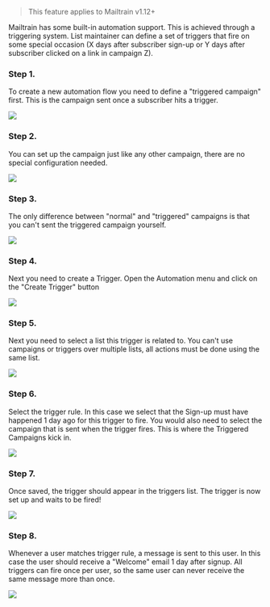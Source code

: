 > This feature applies to Mailtrain v1.12+

Mailtrain has some built-in automation support. This is achieved through a triggering system. List maintainer can define a set of triggers that fire on some special occasion (X days after subscriber sign-up or Y days after subscriber clicked on a link in campaign Z).

### Step 1.
To create a new automation flow you need to define a "triggered campaign" first. This is the campaign sent once a subscriber hits a trigger.

![](https://cldup.com/v3VtnB5_YQ.png)

### Step 2.

You can set up the campaign just like any other campaign, there are no special configuration needed.

![](https://cldup.com/uO_m4E4mV6.png)

### Step 3.

The only difference between "normal" and "triggered" campaigns is that you can't sent the triggered campaign yourself.

![](https://cldup.com/dy0ZWx_dYl.png)

### Step 4.

Next you need to create a Trigger. Open the Automation menu and click on the "Create Trigger" button

![](https://cldup.com/v1ksCFsCcQ.png)

### Step 5.

Next you need to select a list this trigger is related to. You can't use campaigns or triggers over multiple lists, all actions must be done using the same list.

![](https://cldup.com/G0nY-ntm4D.png)

### Step 6.

Select the trigger rule. In this case we select that the Sign-up must have happened 1 day ago for this trigger to fire. You would also need to select the campaign that is sent when the trigger fires. This is where the Triggered Campaigns kick in.

![](https://cldup.com/0GNIG3uAx4.png)

### Step 7.

Once saved, the trigger should appear in the triggers list. The trigger is now set up and waits to be fired!

![](https://cldup.com/mUwx8XA0sh.png)

### Step 8.

Whenever a user matches trigger rule, a message is sent to this user. In this case the user should receive a "Welcome" email 1 day after signup. All triggers can fire once per user, so the same user can never receive the same message more than once.

![](https://cldup.com/4nfDcVFFbN.png)
